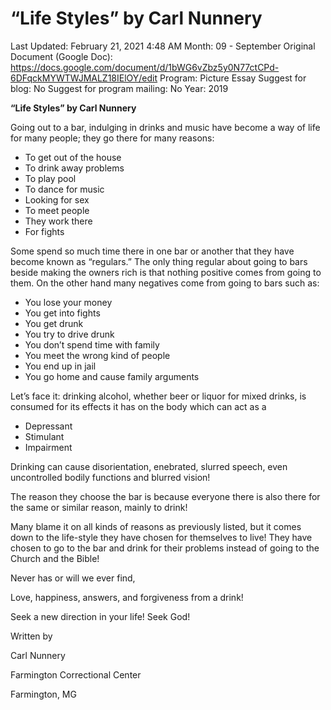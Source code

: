 # “Life Styles” by Carl Nunnery

Last Updated: February 21, 2021 4:48 AM
Month: 09 - September
Original Document (Google Doc): https://docs.google.com/document/d/1bWG6vZbz5y0N77ctCPd-6DFqckMYWTWJMALZ18IElOY/edit
Program: Picture Essay
Suggest for blog: No
Suggest for program mailing: No
Year: 2019

**“Life Styles” by Carl Nunnery**

Going out to a bar, indulging in drinks and music have become a way of life for many people; they go there for many reasons:

- To get out of the house
- To drink away problems
- To play pool
- To dance for music
- Looking for sex
- To meet people
- They work there
- For fights

Some spend so much time there in one bar or another that they have become known as “regulars.” The only thing regular about going to bars beside making the owners rich is that nothing positive comes from going to them. On the other hand many negatives come from going to bars such as:

- You lose your money
- You get into fights
- You get drunk
- You try to drive drunk
- You don’t spend time with family
- You meet the wrong kind of people
- You end up in jail
- You go home and cause family arguments

Let’s face it: drinking alcohol, whether beer or liquor for mixed drinks, is consumed for its effects it has on the body which can act as a

- Depressant
- Stimulant
- Impairment

Drinking can cause disorientation, enebrated, slurred speech, even uncontrolled bodily functions and blurred vision!

The reason they choose the bar is because everyone there is also there for the same or similar reason, mainly to drink!

Many blame it on all kinds of reasons as previously listed, but it comes down to the life-style they have chosen for themselves to live! They have chosen to go to the bar and drink for their problems instead of going to the Church and the Bible!

Never has or will we ever find,

Love, happiness, answers, and forgiveness from a drink!

Seek a new direction in your life! Seek God!

Written by

Carl Nunnery

Farmington Correctional Center

Farmington, MG